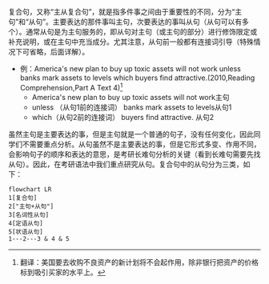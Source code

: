 复合句，又称“主从复合句”，就是指多件事之间由于重要性的不同，分为“主句”和“从句”。主要表达的那件事叫主句，次要表达的事叫从句（从句可以有多个）。通常从句是为主句服务的，即从句对主句（或主句的部分）进行修饰限定或补充说明，或在主句中充当成分。尤其注意，从句前一般都有连接词引导（特殊情况下可省略，后面详解）。

- 例：America's new plan to buy up toxic assets will not work unless banks mark assets to levels which buyers find attractive.(2010,Reading Comprehension,Part A Text 4)[^1]
	- America's new plan to buy up toxic assets will not work主句
	- unless （从句1前的连接词） banks mark assets to levels从句1
	- which（从句2前的连接词） buyers find attractive. 从句2

虽然主句是主要表达的事，但是主句就是一个普通的句子，没有任何变化，因此同学们不需要重点分析。从句虽然不是主要表达的事，但是它形式多变、作用不同，会影响句子的顺序和表达的意思，是考研长难句分析的关键（看到长难句需要先找从句）。因此，在考研语法中我们重点研究从句。复合句中的从句分为三类，如下：

```mermaid
flowchart LR
1[复合句]
2["主句+从句"]
3[名词性从句]
4[定语从句]
5[状语从句]
1---2---3 & 4 & 5
```

[^1]:翻译：美国要去收购不良资产的新计划将不会起作用，除非银行把资产的价格标到吸引买家的水平上。